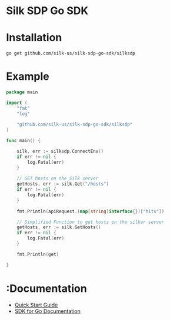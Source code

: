 # Silk SDP Go SDK

# Installation

```go get github.com/silk-us/silk-sdp-go-sdk/silksdp```

# Example

```go
package main

import (
	"fmt"
    "log"
	
	"github.com/silk-us/silk-sdp-go-sdk/silksdp"
)

func main() {

	silk, err := silksdp.ConnectEnv()
	if err != nil {
		log.Fatal(err)
	}
	
	// GET hosts on the Silk server
	getHosts, err := silk.Get("/hosts")
	if err != nil {
		log.Fatal(err)
	}
	
	fmt.Println(apiRequest.(map[string]interface{})["hits"])

	// Simplified Function to get hosts on the silker server
	getHosts, err := silk.GetHosts()
	if err != nil {
		log.Fatal(err)
	}

	fmt.Println(get)

}
```

# :Documentation


* [Quick Start Guide](/docs/quick-start.md)
* [SDK for Go Documentation](https://godoc.org/github.com/silk-us/silk-sdp-go-sdk/silksdp)

